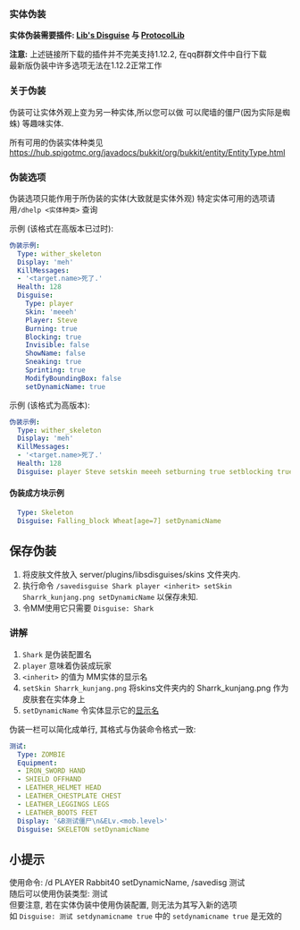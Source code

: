 ### 实体伪装

**实体伪装需要插件: [Lib's Disguise](https://ci.md-5.net/job/LibsDisguises/lastSuccessfulBuild/artifact/target/LibsDisguises.jar/) 与 [ProtocolLib](https://github.com/dmulloy2/ProtocolLib/releases/download/4.8.0/ProtocolLib.jar)**

**注意:** 上述链接所下载的插件并不完美支持1.12.2, 在qq群群文件中自行下载  
          最新版伪装中许多选项无法在1.12.2正常工作

### 关于伪装

伪装可让实体外观上变为另一种实体,所以您可以做 可以爬墙的僵尸(因为实际是蜘蛛) 等趣味实体.

所有可用的伪装实体种类见
https://hub.spigotmc.org/javadocs/bukkit/org/bukkit/entity/EntityType.html

### 伪装选项

伪装选项只能作用于所伪装的实体(大致就是实体外观)
特定实体可用的选项请用```/dhelp <实体种类>``` 查询

示例 (该格式在高版本已过时):
```yml
伪装示例:
  Type: wither_skeleton
  Display: 'meh'
  KillMessages:
  - '<target.name>死了.'
  Health: 128
  Disguise:
    Type: player
    Skin: 'meeeh'
    Player: Steve
    Burning: true
    Blocking: true
    Invisible: false
    ShowName: false
    Sneaking: true
    Sprinting: true
    ModifyBoundingBox: false
    setDynamicName: true
```

示例 (该格式为高版本):
```yml
伪装示例:
  Type: wither_skeleton
  Display: 'meh'
  KillMessages:
  - '<target.name>死了.'
  Health: 128
  Disguise: player Steve setskin meeeh setburning true setblocking true setinvisible false setcustomnamevisible true setsneaking true setsprinting true setdynamicname false
```

#### 伪装成方块示例
```yml
  Type: Skeleton
  Disguise: Falling_block Wheat[age=7] setDynamicName
```

## 保存伪装
1. 将皮肤文件放入 server/plugins/libsdisguises/skins 文件夹内. 
2. 执行命令 ``/savedisguise Shark player <inherit> setSkin Sharrk_kunjang.png setDynamicName`` 以保存未知. 
3. 令MM使用它只需要 ``Disguise: Shark``

### 讲解
1. ``Shark`` 是伪装配置名
2. ``player`` 意味着伪装成玩家
3. ``<inherit>`` 的值为 MM实体的显示名
4. ``setSkin Sharrk_kunjang.png`` 将skins文件夹内的 Sharrk_kunjang.png 作为皮肤套在实体身上
5. ``setDynamicName`` 令实体显示它的[显示名](/实体#内容详解)

伪装一栏可以简化成单行, 其格式与伪装命令格式一致:
```yml
测试:
  Type: ZOMBIE
  Equipment:
  - IRON_SWORD HAND
  - SHIELD OFFHAND
  - LEATHER_HELMET HEAD
  - LEATHER_CHESTPLATE CHEST
  - LEATHER_LEGGINGS LEGS
  - LEATHER_BOOTS FEET
  Display: '&B测试僵尸\n&ELv.<mob.level>'
  Disguise: SKELETON setDynamicName
 ```

小提示
------

  使用命令: /d PLAYER Rabbit40 setDynamicName, /savedisg 测试  
  随后可以使用伪装类型: 测试  
  但要注意, 若在实体伪装中使用伪装配置, 则无法为其写入新的选项  
  如 `Disguise: 测试 setdynamicname true` 中的 `setdynamicname true` 是无效的